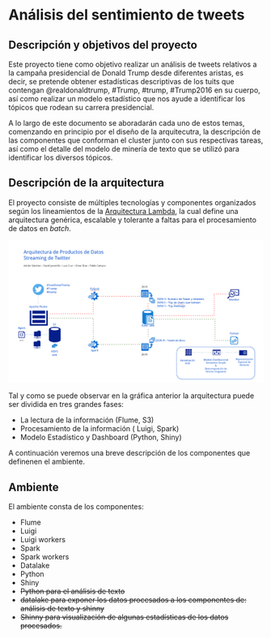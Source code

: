 # Análisis del sentimiento de tweets

## Descripción y objetivos del proyecto
Este proyecto tiene como objetivo realizar un análisis de tweets relativos a la campaña presidencial de Donald Trump desde diferentes aristas, es decir, se pretende obtener estadísticas descriptivas de los tuits que contengan @realdonaldtrump, #Trump, #trump, #Trump2016 en su cuerpo, así como realizar un modelo estadístico que nos ayude a identificar los tópicos que rodean su carrera presidencial.

A lo largo de este documento se aboradarán cada uno de estos temas, comenzando en principio por el diseño de la arquitecutra, la descripción de las componentes que conforman el cluster junto con sus respectivas tareas, así como el detalle del modelo de minería de texto que se utilizó para identificar los diversos tópicos.

## Descripción de la arquitectura

El proyecto consiste de múltiples tecnologías y componentes organizados según los lineamientos de la [Arquitectura Lambda](http://lambda-architecture.net/), la cual define una arquitectura genérica, escalable y tolerante a faltas para el procesamiento de datos en _batch_.


![Diseño Arquitectura](Readme_images/arqui.png)

Tal y como se puede observar en la gráfica anterior la arquitectura puede ser dividida en tres grandes fases:

* La lectura de la información (Flume, S3)
* Procesamiento de la información ( Luigi, Spark)
* Modelo Estadístico y Dashboard (Python, Shiny)

A continuación veremos una breve descripción de los componentes que definenen el ambiente.

## Ambiente

El ambiente consta de los componentes:

* Flume
* Luigi
* Luigi workers
* Spark
* Spark workers
* Datalake
* Python
* Shiny
* ~~Python para el análisis de texto~~
* ~~datalake para exponer los datos procesados a los componentes de: análisis de texto y shinny~~
* ~~Shinny para visualización de algunas estadísticas de los datos procesados.~~
